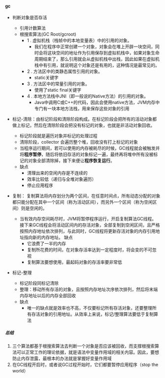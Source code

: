 #### gc

+ 判断对象是否存活
  * 引用计数算法
  * 根搜索算法(GC Root/gcroot)
    - 1 . 虚拟机栈（栈帧中的本地变量表）中的引用的对象。
      * 我们在程序中正常创建一个对象，对象会在堆上开辟一块空间，同时会将这块空间的地址作为引用保存到虚拟机栈中，如果对象生命周期结束了，那么引用就会从虚拟机栈中出栈，因此如果在虚拟机栈中有引用，就说明这个对象还是有用的，这种情况是最常见的。
    - 2 . 方法区中的类静态属性引用的对象。
      - static关键字
    - 3 . 方法区中的常量引用的对象。
      - 使用了static final关键字
    - 4 . 本地方法栈中JNI（即一般说的Native方法）的引用的对象。
      - Java中调用C或C++的代码，因此会使用native方法，JVM内存中专门有一块本地方法栈，用来保存这些对象的引用
+ 标记-清除：由标记阶段和清除阶段构成。在标记阶段会把所有的活动对象都做上标记，然后在清除阶段会把没有标记的对象，也就是非活动对象回收。
  * 标记阶段就是遍历对象并标记的处理过程
  * 清除阶段，collector 会遍历整个堆，回收没有打上标记的对象
  * 当程序运行期间，若可以使用的内存被耗尽的时候，GC线程就会被触发并将**程序暂停**，随后将依旧存活的对象标记一遍，最终再将堆中所有没被标记的对象全部清除掉，接下来便让**程序恢复运行**。
  * 缺点
    - 清理出来的空闲内存是不连续的
    - 效率比较低（递归与全堆对象遍历）
    - 停止应用程序
  
  
+ 复制： 复制算法将内存划分为两个区间，在任意时间点，所有动态分配的对象都只能分配在其中一个区间（称为活动区间），而另外一个区间（称为空闲区间）则是空闲的。
  * 当有效内存空间耗尽时，JVM将暂停程序运行，开启复制算法GC线程。接下来GC线程会将活动区间内的存活对象，全部复制到空闲区间，且严格按照内存地址依次排列，与此同时，GC线程将更新存活对象的内存引用地址指向新的内存地址。
  缺点
    - 它浪费了一半的内存
    - 复制所花费的时间，在对象存活率达到一定程度时，将会变的不可忽视
    - 复制算法要想使用，最起码对象的存活率要非常低

+ 标记-整理
  * 标记阶段同标记清除
  * 整理：移动所有存活的对象，且按照内存地址次序依次排列，然后将末端内存地址以后的内存全部回收
  * 缺点
    - 唯一的缺点就是效率也不高，不仅要标记所有存活对象，还要整理所有存活对象的引用地址。从效率上来说，标记/整理算法要低于复制算法  
    
##### 总结
1. 三个算法都基于根搜索算法去判断一个对象是否应该被回收，而支撑根搜索算法可以正常工作的理论依据，就是语法中变量作用域的相关内容。因此，要想防止内存泄露，最根本的办法就是掌握好变量作用域
2. 在GC线程开启时，或者说GC过程开始时，它们都要暂停应用程序（stop the world）
